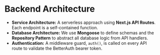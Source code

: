 # Backend Architecture

*   **Service Architecture:** A serverless approach using **Next.js API Routes**. Each endpoint is a self-contained function.
*   **Database Architecture:** We use **Mongoose** to define schemas and the **Repository Pattern** to abstract all database logic from API handlers.
*   **Authentication:** A middleware guard, `auth()`, is called on every API route to validate the BetterAuth bearer token.
